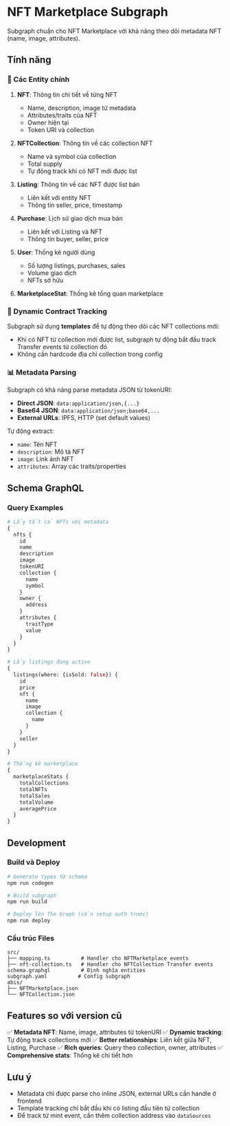 # NFT Marketplace Subgraph

Subgraph chuẩn cho NFT Marketplace với khả năng theo dõi metadata NFT (name, image, attributes).

## Tính năng

### 🎯 Các Entity chính

1. **NFT**: Thông tin chi tiết về từng NFT
   - Name, description, image từ metadata
   - Attributes/traits của NFT
   - Owner hiện tại
   - Token URI và collection

2. **NFTCollection**: Thông tin về các collection NFT
   - Name và symbol của collection
   - Total supply
   - Tự động track khi có NFT mới được list

3. **Listing**: Thông tin về các NFT được list bán
   - Liên kết với entity NFT
   - Thông tin seller, price, timestamp

4. **Purchase**: Lịch sử giao dịch mua bán
   - Liên kết với Listing và NFT
   - Thông tin buyer, seller, price

5. **User**: Thống kê người dùng
   - Số lượng listings, purchases, sales
   - Volume giao dịch
   - NFTs sở hữu

6. **MarketplaceStat**: Thống kê tổng quan marketplace

### 🔄 Dynamic Contract Tracking

Subgraph sử dụng **templates** để tự động theo dõi các NFT collections mới:
- Khi có NFT từ collection mới được list, subgraph tự động bắt đầu track Transfer events từ collection đó
- Không cần hardcode địa chỉ collection trong config

### 📊 Metadata Parsing

Subgraph có khả năng parse metadata JSON từ tokenURI:
- **Direct JSON**: `data:application/json,{...}`
- **Base64 JSON**: `data:application/json;base64,...`
- **External URLs**: IPFS, HTTP (set default values)

Tự động extract:
- `name`: Tên NFT
- `description`: Mô tả NFT  
- `image`: Link ảnh NFT
- `attributes`: Array các traits/properties

## Schema GraphQL

### Query Examples

```graphql
# Lấy tất cả NFTs với metadata
{
  nfts {
    id
    name
    description
    image
    tokenURI
    collection {
      name
      symbol
    }
    owner {
      address
    }
    attributes {
      traitType
      value
    }
  }
}

# Lấy listings đang active
{
  listings(where: {isSold: false}) {
    id
    price
    nft {
      name
      image
      collection {
        name
      }
    }
    seller
  }
}

# Thống kê marketplace
{
  marketplaceStats {
    totalCollections
    totalNFTs
    totalSales
    totalVolume
    averagePrice
  }
}
```

## Development

### Build và Deploy

```bash
# Generate types từ schema
npm run codegen

# Build subgraph
npm run build

# Deploy lên The Graph (cần setup auth trước)
npm run deploy
```

### Cấu trúc Files

```
src/
├── mapping.ts          # Handler cho NFTMarketplace events
├── nft-collection.ts   # Handler cho NFTCollection Transfer events
schema.graphql          # Định nghĩa entities
subgraph.yaml          # Config subgraph
abis/
├── NFTMarketplace.json
└── NFTCollection.json
```

## Features so với version cũ

✅ **Metadata NFT**: Name, image, attributes từ tokenURI
✅ **Dynamic tracking**: Tự động track collections mới
✅ **Better relationships**: Liên kết giữa NFT, Listing, Purchase
✅ **Rich queries**: Query theo collection, owner, attributes
✅ **Comprehensive stats**: Thống kê chi tiết hơn

## Lưu ý

- Metadata chỉ được parse cho inline JSON, external URLs cần handle ở frontend
- Template tracking chỉ bắt đầu khi có listing đầu tiên từ collection
- Để track từ mint event, cần thêm collection address vào `dataSources` 